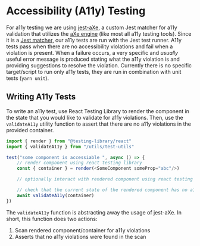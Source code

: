 # Accessibility (A11y) Testing

For a11y testing we are using [jest-aXe](https://github.com/trussworks/next-graphql-fe/blob/main/docs/adrs/FE-001%20Automated%20Accessibility%20Testing%20Framework%20is%20jest-aXe.md), a custom Jest matcher for a11y validation that utilizes the [aXe engine](https://github.com/dequelabs/axe-core) (like most all a11y testing tools). Since it is a [Jest matcher,](https://jestjs.io/docs/using-matchers) our a11y tests are run with the Jest test runner. A11y tests pass when there are no accessibility violations and fail when a violation is present. When a failure occurs, a very specific and _usually_ useful error message is produced stating what the a11y violation is and providing suggestions to resolve the violation. Currently there is no specific target/script to run only a11y tests, they are run in combination with unit tests (`yarn unit`).

## Writing A11y Tests

To write an a11y test, use React Testing Library to render the component in the state that you would like to validate for a11y violations. Then, use the `validateA11y` utility function to assert that there are no a11y violations in the provided container.

```TypeScript
import { render } from "@testing-library/react"
import { validateA11y } from "/utils/test-utils"

test("some component is accessiable ", async () => {
    // render component using react testing library
    const { container } = render(<SomeComponent someProp="abc"/>)

    // optionally interact with rendered component using react testing library

    // check that the current state of the rendered component has no a11y violations
    await validateA11y(container)
})
```

The `validateA11y` function is abstracting away the usage of jest-aXe. In short, this function does two actions:

1.  Scan rendered component/container for a11y violations
2.  Asserts that no a11y violations were found in the scan
